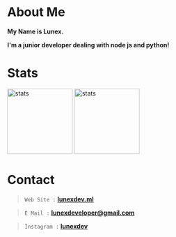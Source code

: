 # About Me

**My Name is Lunex.**

**I'm a junior developer dealing with node js and python!**

#  Stats

<img src="https://github-readme-stats.vercel.app/api?username=lunexdev&show_icons=true&theme=react" width="%100" height="150px" alt="stats"/>
<img src="https://github-readme-stats.vercel.app/api/top-langs/?username=lunexdev&theme=react&layout=compact" width="%100" height="150px" alt="stats"/>

# Contact

> `Web Site :`   **[lunexdev.ml](https://lunexdev.ml)**

> `E Mail :`  **lunexdeveloper@gmail.com**

> `İnstagram :`  **[lunexdev](https://instagram.com/lunexdev)**

